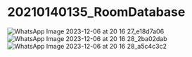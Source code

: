 # 20210140135_RoomDatabase
![WhatsApp Image 2023-12-06 at 20 16 27_e18d7a06](https://github.com/DimasLuxMundi/20210140135_RoomDatabase/assets/115075884/a9c5e7f8-f743-4554-9e30-1e21993287e5)
![WhatsApp Image 2023-12-06 at 20 16 28_2ba02dab](https://github.com/DimasLuxMundi/20210140135_RoomDatabase/assets/115075884/ca412d48-e70a-4615-ba71-bf5228891023)
![WhatsApp Image 2023-12-06 at 20 16 28_a5c4c3c2](https://github.com/DimasLuxMundi/20210140135_RoomDatabase/assets/115075884/ae10f9b5-b5a4-4bdb-a342-ac6760841965)
